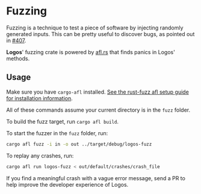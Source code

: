 # Fuzzing


Fuzzing is a technique to test a piece of software by injecting randomly generated inputs. This can be pretty useful to discover bugs, as pointed out in [#407](https://github.com/maciejhirsz/logos/pull/407).

**Logos**' fuzzing crate is powered by [afl.rs](https://github.com/rust-fuzz/afl.rs) that
finds panics in Logos' methods.

## Usage

Make sure you have `cargo-afl` installed. [See the rust-fuzz afl setup guide for installation information](https://rust-fuzz.github.io/book/afl/setup.html).

All of these commands assume your current directory is in the `fuzz` folder.

To build the fuzz target, run `cargo afl build`.

To start the fuzzer in the `fuzz` folder, run:

```sh
cargo afl fuzz -i in -o out ../target/debug/logos-fuzz
```

To replay any crashes, run:

```sh
cargo afl run logos-fuzz < out/default/crashes/crash_file
```

If you find a meaningful crash with a vague error message, send a PR to
help improve the developer experience of Logos.
